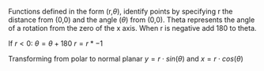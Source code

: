Functions defined in the form (r,$\theta$), identify points by specifying r the distance from (0,0) and the angle ($\theta$) from (0,0). Theta represents the angle of a rotation from the zero of the x axis. When r is negative add 180 to theta.

$\text{If } r<0:$
$\theta = \theta + 180$
$r = r*-1$

Transforming from polar to normal planar
$y=r\cdot sin(\theta)$ and $x=r\cdot cos(\theta)$
